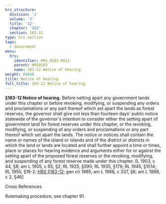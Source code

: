 ```yaml
---
hrs_structure:
  division: '1'
  volume: '3'
  title: '12'
  chapter: '183'
  section: 183-12
type: hrs_section
tags:
  - Government
menu:
  hrs:
    identifier: HRS_0183-0012
    parent: HRS0183
    name: 183-12 Notice of hearing
weight: 84040
title: Notice of hearing
full_title: 183-12 Notice of hearing
---
```

**§183-12 Notice of hearing.** Before setting apart any government lands under this chapter or before revoking, modifying, or suspending any orders and proclamations or any part thereof which set apart the lands as forest reserves, the governor shall give not less than fourteen days' public notice statewide of the governor's intention to consider either the setting apart of government land for forest reserves under this chapter, or the revoking, modifying, or suspending of any orders and proclamations or any part thereof which set apart the lands. The notice or notices shall contain the name or names of the island or islands and of the district or districts in which the land or lands are located and shall further appoint a time or times, place or places for hearing evidence and arguments either for or against the setting apart of the proposed forest reserves or the revoking, modifying, and suspending of any forest reserve made under this chapter. [L 1903, c 44, §8; am L 1905, c 65, §2; RL 1925, §590; RL 1935, §179; RL 1945, §1014; RL 1955, §19-2; [HRS §183-12](/title-12/chapter-183/section-183-12/); gen ch 1985; am L 1988, c 337, §6; am L 1998, c 2, §46]

Cross References

Rulemaking procedure, see chapter 91.
